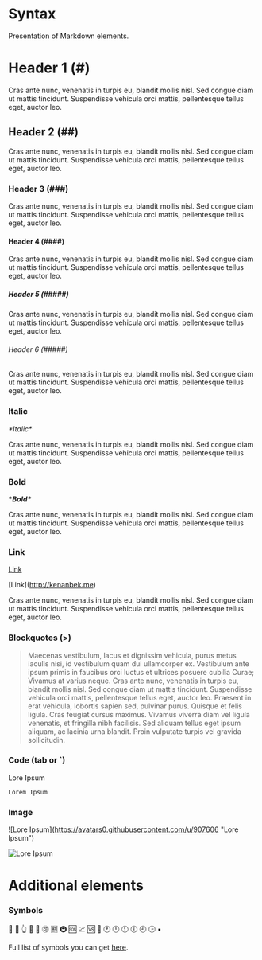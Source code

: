 # Syntax

Presentation of Markdown elements.

# Header 1 (#)

Cras ante nunc, venenatis in turpis eu, blandit mollis nisl. Sed congue diam ut mattis tincidunt. Suspendisse vehicula orci mattis, pellentesque tellus eget, auctor leo.

## Header 2 (##)

Cras ante nunc, venenatis in turpis eu, blandit mollis nisl. Sed congue diam ut mattis tincidunt. Suspendisse vehicula orci mattis, pellentesque tellus eget, auctor leo.

### Header 3 (###)

Cras ante nunc, venenatis in turpis eu, blandit mollis nisl. Sed congue diam ut mattis tincidunt. Suspendisse vehicula orci mattis, pellentesque tellus eget, auctor leo.

#### Header 4 (####)

Cras ante nunc, venenatis in turpis eu, blandit mollis nisl. Sed congue diam ut mattis tincidunt. Suspendisse vehicula orci mattis, pellentesque tellus eget, auctor leo.

##### Header 5 (#####)

Cras ante nunc, venenatis in turpis eu, blandit mollis nisl. Sed congue diam ut mattis tincidunt. Suspendisse vehicula orci mattis, pellentesque tellus eget, auctor leo.

###### Header 6 (#####)

Cras ante nunc, venenatis in turpis eu, blandit mollis nisl. Sed congue diam ut mattis tincidunt. Suspendisse vehicula orci mattis, pellentesque tellus eget, auctor leo.

### Italic

*\*Italic\**

Cras ante nunc, venenatis in turpis eu, blandit mollis nisl. Sed congue diam ut mattis tincidunt. Suspendisse vehicula orci mattis, pellentesque tellus eget, auctor leo.

### Bold

**\**Bold\****

Cras ante nunc, venenatis in turpis eu, blandit mollis nisl. Sed congue diam ut mattis tincidunt. Suspendisse vehicula orci mattis, pellentesque tellus eget, auctor leo.

### Link

[Link](http://kenanbek.me)

\[Link](http://kenanbek.me)

Cras ante nunc, venenatis in turpis eu, blandit mollis nisl. Sed congue diam ut mattis tincidunt. Suspendisse vehicula orci mattis, pellentesque tellus eget, auctor leo.

### Blockquotes (>)

> Maecenas vestibulum, lacus et dignissim vehicula, purus metus iaculis nisi, id vestibulum quam dui ullamcorper ex. Vestibulum ante ipsum primis in faucibus orci luctus et ultrices posuere cubilia Curae; Vivamus at varius neque. Cras ante nunc, venenatis in turpis eu, blandit mollis nisl. Sed congue diam ut mattis tincidunt. Suspendisse vehicula orci mattis, pellentesque tellus eget, auctor leo. Praesent in erat vehicula, lobortis sapien sed, pulvinar purus. Quisque et felis ligula. Cras feugiat cursus maximus. Vivamus viverra diam vel ligula venenatis, et fringilla nibh facilisis. Sed aliquam tellus eget ipsum aliquam, ac lacinia urna blandit. Proin vulputate turpis vel gravida sollicitudin.

### Code (tab or `)

  Lore Ipsum

`Lorem Ipsum`

### Image

\!\[Lore Ipsum](https://avatars0.githubusercontent.com/u/907606 "Lore Ipsum")

![Lore Ipsum](https://avatars0.githubusercontent.com/u/907606 "Lore Ipsum")

# Additional elements

### Symbols

:100: :1234: :point_up_2: :8ball: :rotating_light: :accept: :u5272: :metro: :sos: :chart: :vs: :customs: :clock1: :clock12: :clock1130: :clock6: :clock9: :clock330: :black_small_square:

Full list of symbols you can get [here](http://www.emoji-cheat-sheet.com).
